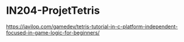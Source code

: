 # IN204-ProjetTetris

https://javilop.com/gamedev/tetris-tutorial-in-c-platform-independent-focused-in-game-logic-for-beginners/